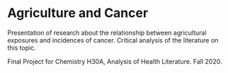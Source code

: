 # Agriculture and Cancer

Presentation of research about the relationship between agricultural exposures and incidences of cancer.
Critical analysis of the literature on this topic.


Final Project for Chemistry H30A, Analysis of Health Literature. Fall 2020.
